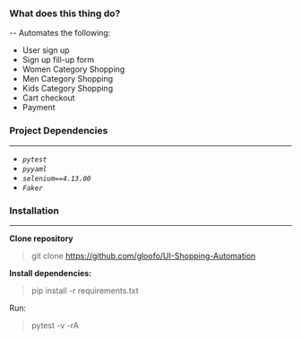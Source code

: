 ### What does this thing do?

-- Automates the following:
- User sign up
- Sign up fill-up form
- Women Category Shopping
- Men Category Shopping
- Kids Category Shopping
- Cart checkout
- Payment

### Project Dependencies
---------------------

- *`pytest`*
- *`pyyaml`*
- *`selenium==4.13.00`*
- *`Faker`*


### Installation
---------------------
**Clone repository**
> git clone https://github.com/gloofo/UI-Shopping-Automation

**Install dependencies:**
> pip install -r requirements.txt

Run:
> pytest -v -rA

